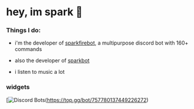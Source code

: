 # hey, im spark 👋

### Things I do:
- i'm the developer of [sparkfirebot](http://sparkfirebot.gq), a multipurpose discord bot with 160+ commands

- also the developer of [sparkbot](https://github.com/25sp/sparkbot)

- i listen to music a lot


### widgets
[![Discord Bots](https://top.gg/api/widget/757780137449226272.svg)(https://top.gg/bot/757780137449226272)

